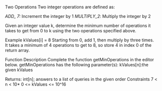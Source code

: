 Two Operations
Two integer operations are defined as:

*ADD_ 7:* Increment the integer by 1
*MULTIPLY_2*: Multiply the integer by 2

Given an integer value k, determine the minimum number of operations it takes to get from 0 to k using the two operations specified above.

Example
kValues[i] = 8
Starting from 0, add 1, then multiply by three times. It takes a minimum of 4 operations to get to 8, so store 4 in index 0 of the return array.

Function Description
Complete the function getMinOperations in the editor below.
getMinOperations has the following parameter(s): kValues[n]:the given kValues

Returns:
int[n]; answers to a list of queries in the given order Constraints
7 < n < 10*
0 <= kValues <= 10^16
